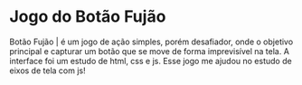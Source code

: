 # Jogo do Botão Fujão
Botão Fujão | é um jogo de ação simples, porém desafiador, onde o objetivo principal e capturar um botão  que se move de forma imprevisível na tela.
A interface foi um estudo de html, css e js. Esse jogo me ajudou no estudo de eixos de tela com js!


